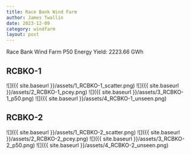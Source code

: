 ```yaml
---
title: Race Bank Wind Farm
author: James Twallin
date: 2023-12-09
category: windfarm
layout: post
---
```

Race Bank Wind Farm P50 Energy Yield: 2223.66 GWh

RCBKO-1
-------------
![]({{ site.baseurl }}/assets/1_RCBKO-1_scatter.png)
![]({{ site.baseurl }}/assets/2_RCBKO-1_pcey.png)
![]({{ site.baseurl }}/assets/3_RCBKO-1_p50.png)
![]({{ site.baseurl }}/assets/4_RCBKO-1_unseen.png)

RCBKO-2
-------------
![]({{ site.baseurl }}/assets/1_RCBKO-2_scatter.png)
![]({{ site.baseurl }}/assets/2_RCBKO-2_pcey.png)
![]({{ site.baseurl }}/assets/3_RCBKO-2_p50.png)
![]({{ site.baseurl }}/assets/4_RCBKO-2_unseen.png)

